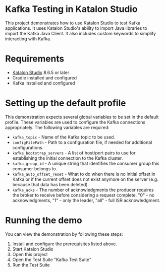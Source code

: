 # Kafka Testing in Katalon Studio

This project demonstrates how to use Katalon Studio to test Kafka applications. It uses Katalon Studio's ability to import Java libraries to import the Kafka Java Client. It also includes custom keywords to simplify interacting with Kafka.

# Requirements

* [Katalon Studio][studio] 8.6.5 or later
* Gradle installed and configured
* Kafka installed and configured

# Setting up the default profile

This demonstration expects several global variables to be set in the default profile. These variables are used to configure the Kafka connections appropriately. The following variables are required:

* `kafka_topic` - Name of the Kafka topic to be used.
* `configFilePath` - Path to a configuration file, if needed for additional configurations.
* `kafka_bootstrap_servers` - A list of host/port pairs to use for establishing the initial connection to the Kafka cluster.
* `kafka_group_id` - A unique string that identifies the consumer group this consumer belongs to.
* `kafka_auto_offset_reset` - What to do when there is no initial offset in Kafka or if the current offset does not exist anymore on the server (e.g. because that data has been deleted).
* `kafka_acks` - The number of acknowledgments the producer requires the broker to receive before considering a request complete. "0" - no acknowledgments, "1" - only the leader, "all" - full ISR acknowledgment.

# Running the demo

You can view the demonstration by following these steps:

1. Install and configure the prerequisites listed above.
2. Start Katalon Studio
3. Open this project
4. Open the Test Suite "Kafka Test Suite"
5. Run the Test Suite

[studio]: https://katalon.com/katalon-studio  "Katalon Studio"
